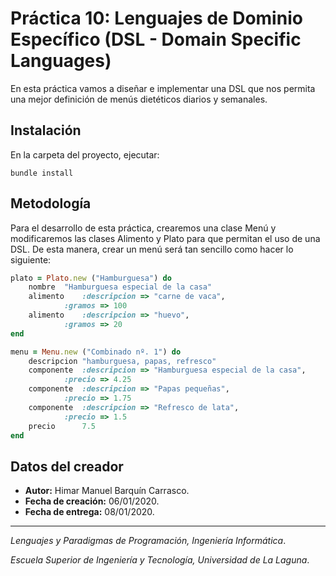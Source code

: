 # Práctica 10: Lenguajes de Dominio Específico (DSL - Domain Specific Languages)
En esta práctica vamos a diseñar e implementar una DSL que nos permita una mejor definición de menús dietéticos diarios y semanales.

## Instalación

En la carpeta del proyecto, ejecutar:

`bundle install`

## Metodología
Para el desarrollo de esta práctica, crearemos una clase Menú y modificaremos las clases Alimento y Plato para que permitan el uso de una DSL. De esta manera, crear un menú será tan sencillo como hacer lo siguiente:

```ruby
plato = Plato.new ("Hamburguesa") do
	nombre	"Hamburguesa especial de la casa"
	alimento	:descripcion => "carne de vaca",
			:gramos => 100
	alimento	:descripcion => "huevo",
			:gramos => 20
end

menu = Menu.new ("Combinado nº. 1") do
	descripcion "hamburguesa, papas, refresco"
	componente	:descripcion => "Hamburguesa especial de la casa",
			:precio => 4.25
	componente	:descripcion => "Papas pequeñas",
			:precio => 1.75
	componente	:descripcion => "Refresco de lata",
			:precio => 1.5
	precio		7.5
end
```

## Datos del creador
* **Autor:** Himar Manuel Barquín Carrasco.
* **Fecha de creación:** 06/01/2020.
* **Fecha de entrega:** 08/01/2020.


------------

*Lenguajes y Paradigmas de Programación, Ingeniería Informática*.

*Escuela Superior de Ingeniería y Tecnología, Universidad de La Laguna*.
